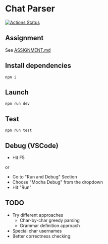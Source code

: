 # Chat Parser

[![Actions Status](https://github.com/alainrk/parse-chat-kata/workflows/Node.js%20CI/badge.svg)](https://github.com/alainrk/parse-chat-kata/actions)

## Assignment
See [ASSIGNMENT.md](./ASSIGNMENT.md)

## Install dependencies
```
npm i
```

## Launch

```
npm run dev
```

## Test

```
npm run test
```

## Debug (VSCode)

- Hit F5

or

- Go to "Run and Debug" Section
- Choose "Mocha Debug" from the dropdown
- Hit "Run"


## TODO
- Try different approaches
  - Char-by-char greedy parsing
  - Grammar definition approach
- Special char usernames
- Better correctness checking